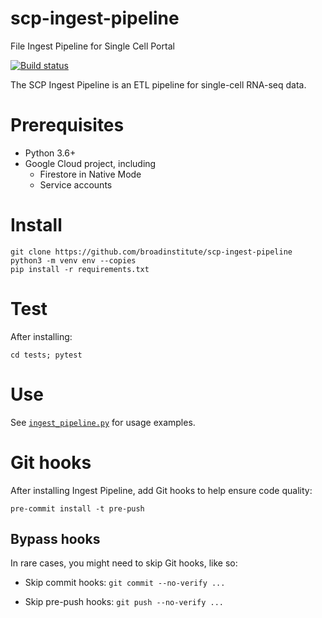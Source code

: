 # scp-ingest-pipeline
File Ingest Pipeline for Single Cell Portal

[![Build status](https://img.shields.io/circleci/build/github/broadinstitute/scp-ingest-pipeline.svg)](https://circleci.com/gh/broadinstitute/scp-ingest-pipeline)

The SCP Ingest Pipeline is an ETL pipeline for single-cell RNA-seq data.  

# Prerequisites
* Python 3.6+
* Google Cloud project, including
  * Firestore in Native Mode
  * Service accounts

# Install
```
git clone https://github.com/broadinstitute/scp-ingest-pipeline
python3 -m venv env --copies
pip install -r requirements.txt
```

# Test
After installing:
```
cd tests; pytest
```

# Use
See [`ingest_pipeline.py`](https://github.com/broadinstitute/scp-ingest-pipeline/blob/ew-tests-hook/ingest/ingest_pipeline.py) for usage examples.

# Git hooks
After installing Ingest Pipeline, add Git hooks to help ensure code quality:
```
pre-commit install -t pre-push
```

## Bypass hooks
In rare cases, you might need to skip Git hooks, like so:

* Skip commit hooks:
`git commit --no-verify ...`

* Skip pre-push hooks:
`git push --no-verify ...`
